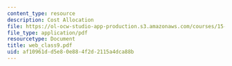 ```yaml
---
content_type: resource
description: Cost Allocation
file: https://ol-ocw-studio-app-production.s3.amazonaws.com/courses/15-521-management-accounting-and-control-spring-2003/af10961dd5e80e884f2d2115a4dca88b_web_class9.pdf
file_type: application/pdf
resourcetype: Document
title: web_class9.pdf
uid: af10961d-d5e8-0e88-4f2d-2115a4dca88b
---
```

